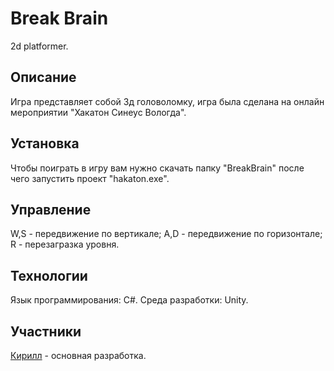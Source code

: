 # Break Brain
 2d platformer. 
## Описание
 Игра представляет собой 3д головоломку, игра была сделана на онлайн мероприятии "Хакатон Синеус Вологда".
## Установка
 Чтобы поиграть в игру вам нужно скачать папку "BreakBrain" после чего запустить проект "hakaton.exe".
## Управление
 W,S - передвижение по вертикале; A,D - передвижение по горизонтале; R - перезагразка уровня. 
## Технологии 
 Язык программирования: C#.
 Среда разработки: Unity.
## Участники 
 [Кирилл](https://github.com/Prostochlen89) - основная разработка.
